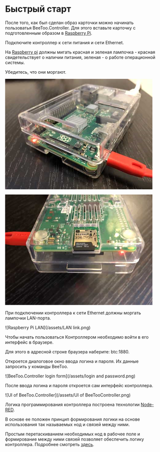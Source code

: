 # Быстрый старт

После того, как был сделан образ карточки можно начинать пользоватья BeeToo.Controller. Для этого вставьте карточку с подготовленным образом в [Raspberry Pi](https://www.raspberrypi.org/).

Подключите контроллер к сети питания и сети Ethernet.

На [Raspberry pi](https://www.raspberrypi.org/) должны мигать красная и зеленая лампочка - красная свидетельствует о наличии питания, зеленая - о работе операционной системы.

Убедитесь, что они моргают.

![Raspberry Pi power 1](/assets/Power.png)

![Raspberry Pi power 2](/assets/Power1.png)

При подключении контроллера к сети Ethernet должны моргать лампочки LAN-порта.

![Raspberry Pi LAN](/assets/LAN link.png)

Чтобы начать пользоваться Контроллером необходимо войти в его интерфейс в браузере.

Для этого в адресной строке браузера наберите: btc:1880.

Откроется диалоговое окно ввода логина и пароля. Их данные запросить у команды BeeToo.

![BeeToo.Controller login form](/assets/login and password.png)

После ввода логина и пароля откроется сам интерфейс контроллера.

![UI of BeeToo.Controller](/assets/UI of BeeTooController.png)

Логика программирования контроллера построена технологии [Node-RED](/nodered.org). 

В основе ее положен принцип формирования логики на основе использования так называемых нод и связей между ними.

Простым перетаскиванием необходимых нод в рабочее поле и формирование между ними связей позволяет обеспечить логику контроллера. Подробнее смотреть [здесь](https://golos.io/smarthome/@ropox/node-red-pervye-shagi).

